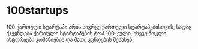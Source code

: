 # 100startups
<p>100 ქართული სტარტაპი არის სივრცე ქართული სტარტაპებისთვის, სადაც ქვეყნდება ქართული სტარტაპების ტოპ 100-ეული, ასევე მოკლე ისტორიები კომანიების და მათი გუნდების შესახებ.</p>

